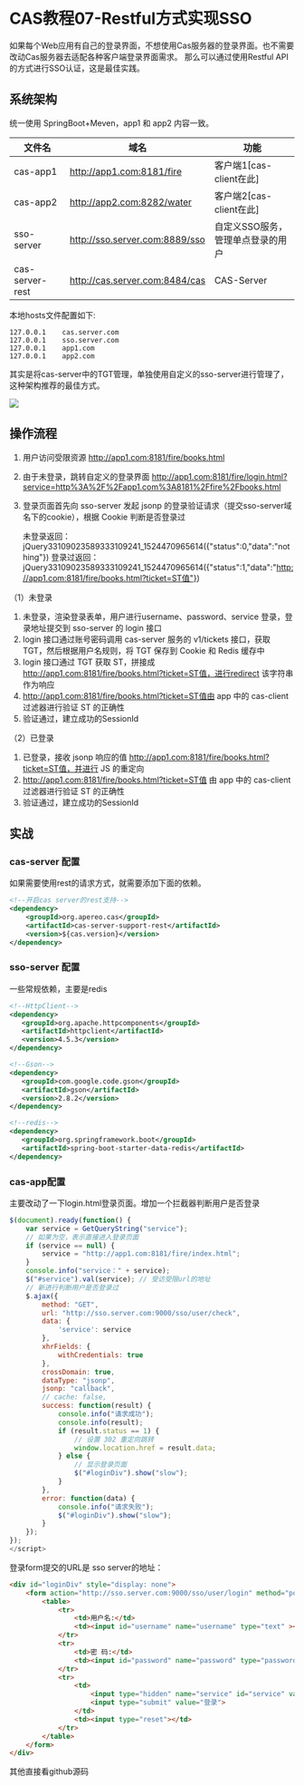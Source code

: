 # CAS教程07-Restful方式实现SSO

如果每个Web应用有自己的登录界面，不想使用Cas服务器的登录界面。也不需要改动Cas服务器去适配各种客户端登录界面需求。 那么可以通过使用Restful API的方式进行SSO认证，这是最佳实践。

## 系统架构

统一使用 SpringBoot+Meven，app1 和 app2 内容一致。

文件名           | 域名                              | 功能
----------------|-----------------------------------|----------------------------------
cas-app1        | http://app1.com:8181/fire         | 客户端1[cas-client在此]
cas-app2        | http://app2.com:8282/water        | 客户端2[cas-client在此]
sso-server      | http://sso.server.com:8889/sso    | 自定义SSO服务，管理单点登录的用户
cas-server-rest | http://cas.server.com:8484/cas    | CAS-Server

本地hosts文件配置如下:

```
127.0.0.1    cas.server.com
127.0.0.1    sso.server.com
127.0.0.1    app1.com
127.0.0.1    app2.com
```

其实是将cas-server中的TGT管理，单独使用自定义的sso-server进行管理了，这种架构推荐的最佳方式。

![](https://xnstatic-1253397658.file.myqcloud.com/cas20190317-01.jpg)

## 操作流程

1. 用户访问受限资源 http://app1.com:8181/fire/books.html
1. 由于未登录，跳转自定义的登录界面 http://app1.com:8181/fire/login.html?service=http%3A%2F%2Fapp1.com%3A8181%2Ffire%2Fbooks.html
1. 登录页面首先向 sso-server 发起 jsonp 的登录验证请求（提交sso-server域名下的cookie），根据 Cookie 判断是否登录过

    未登录返回：jQuery33109023589333109241_1524470965614({"status":0,"data":"nothing"})
    登录过返回：jQuery33109023589333109241_1524470965614({"status":1,"data":"http://app1.com:8181/fire/books.html?ticket=ST值"})

（1）未登录

1. 未登录，渲染登录表单，用户进行username、password、service 登录，登录地址提交到 sso-server 的 login 接口
1. login 接口通过账号密码调用 cas-server 服务的 v1/tickets 接口，获取 TGT，然后根据用户名规则，将 TGT 保存到 Cookie 和 Redis 缓存中
1. login 接口通过 TGT 获取 ST，拼接成 http://app1.com:8181/fire/books.html?ticket=ST值，进行redirect 该字符串作为响应
1. http://app1.com:8181/fire/books.html?ticket=ST值由 app 中的 cas-client 过滤器进行验证 ST 的正确性
1. 验证通过，建立成功的SessionId

（2）已登录

1. 已登录，接收 jsonp 响应的值 http://app1.com:8181/fire/books.html?ticket=ST值，并进行 JS 的重定向
1. http://app1.com:8181/fire/books.html?ticket=ST值  由 app 中的 cas-client 过滤器进行验证 ST 的正确性
1. 验证通过，建立成功的SessionId

## 实战

### cas-server 配置

如果需要使用rest的请求方式，就需要添加下面的依赖。

```xml
<!--开启cas server的rest支持-->
<dependency>
    <groupId>org.apereo.cas</groupId>
    <artifactId>cas-server-support-rest</artifactId>
    <version>${cas.version}</version>
</dependency>
```

### sso-server 配置

一些常规依赖，主要是redis

```xml
<!--HttpClient-->
<dependency>
   <groupId>org.apache.httpcomponents</groupId>
   <artifactId>httpclient</artifactId>
   <version>4.5.3</version>
</dependency>

<!--Gson-->
<dependency>
   <groupId>com.google.code.gson</groupId>
   <artifactId>gson</artifactId>
   <version>2.8.2</version>
</dependency>

<!--redis-->
<dependency>
   <groupId>org.springframework.boot</groupId>
   <artifactId>spring-boot-starter-data-redis</artifactId>
</dependency>
```

### cas-app配置

主要改动了一下login.html登录页面。增加一个拦截器判断用户是否登录

```js
$(document).ready(function() {
    var service = GetQueryString("service");
    // 如果为空，表示直接进入登录页面
    if (service == null) {
        service = "http://app1.com:8181/fire/index.html";
    }
    console.info("service：" + service);
    $("#service").val(service); // 受访受限url的地址
    // 新进行判断用户是否登录过
    $.ajax({
        method: "GET",
        url: "http://sso.server.com:9000/sso/user/check",
        data: {
            'service': service
        },
        xhrFields: {
            withCredentials: true
        },
        crossDomain: true,
        dataType: "jsonp",
        jsonp: "callback",
        // cache: false,
        success: function(result) {
            console.info("请求成功");
            console.info(result);
            if (result.status == 1) {
                // 设置 302 重定向跳转
                window.location.href = result.data;
            } else {
                // 显示登录页面
                $("#loginDiv").show("slow");
            }
        },
        error: function(data) {
            console.info("请求失败");
            $("#loginDiv").show("slow");
        }
    });
});
</script>
```

登录form提交的URL是 sso server的地址：

```html
<div id="loginDiv" style="display: none">
    <form action="http://sso.server.com:9000/sso/user/login" method="post">
        <table>
            <tr>
                <td>用户名:</td>
                <td><input id="username" name="username" type="text" ></td>
            </tr>
            <tr>
                <td>密 码:</td>
                <td><input id="password" name="password" type="password"></td>
            </tr>
            <tr>
                <td>
                    <input type="hidden" name="service" id="service" value="">
                    <input type="submit" value="登录">
                </td>
                <td><input type="reset"></td>
            </tr>
        </table>
    </form>
</div>
```

其他直接看github源码

